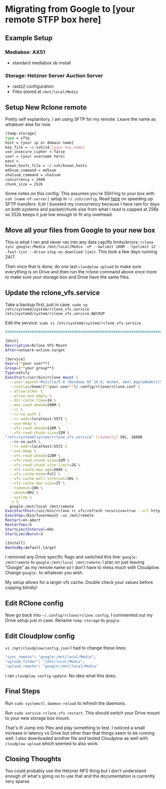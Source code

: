 # Migrating from Google to [your remote STFP box here]

## Example Setup

### Mediabox: AX51

- standard mediabox sb install

### Storage: Hetzner Server Auction Server

- raidz2 configuration
- Files stored at `/mnt/local/Media`

## Setup New Rclone remote

Pretty self explanitory. I am using SFTP for my remote. Leave the name as whatever else for now.

```bash
[temp-storage]
type = sftp
host = [your ip or domain name]
key_file = ~/.ssh/id_[your-key-name]
use_insecure_cipher = false
user = [your username here]
pass =
known_hosts_file = ~/.ssh/known_hosts
md5sum_command = md5sum
sha1sum_command = sha1sum
concurrency = 2048
chunk_size = 252k
```

Some notes on this config:
This assumes you're SSH'ing to your box with `ssh [name-of-server]` setup in `~/.ssh/config`.
Read [here](https://forum.rclone.org/t/increasing-sftp-transfer-speed/29928/5) on speeding up SFTP transfers. tl;dr I boosted my concurrency because I have ram for days on both systems and packet/chunk size from what I read is capped at 256k so 252k keeps it just low enough to fit any overhead.

## Move all your files from Google to your new box

This is what I ran and never ran into any data cap/tfs limits/errors: `rclone sync google:/Media /mnt/local/Media -vP --bwlimit 100M --tpslimit 12 --fast-list --drive-stop-on-download-limit`. This took a few days running 24/7.

Then once that is done, do one last `cloudplow upload` to make sure everything is on Drive and then run the rclone command above once more to make sure your storage box and Drive have the same files.

## Update the rclone_vfs.service

Take a backup first, just in case.
`sudo cp /etc/systemd/system/rclone_vfs.service /etc/systemd/system/rclone_vfs.service.BACKUP`

Edit the service:
`sudo vi /etc/systemd/system/rclone_vfs.service`

```bash
#########################################################################

[Unit]
Description=Rclone VFS Mount
After=network-online.target

[Service]
User=[**your user**]
Group=[**your group**]
Type=notify
ExecStart=/usr/bin/rclone mount \
  --user-agent='Mozilla/5.0 (Windows NT 10.0; Win64; x64) AppleWebKit/537.36 (KHTML, like Gecko) Chrome/74.0.3729.131 Safari/537.36' \
  --config=/home/[**your user**]/.config/rclone/rclone.conf \
  --allow-other \
  --allow-non-empty \
  --dir-cache-time=1m \
  --max-read-ahead=200M \
  --rc \
  --rc-no-auth \
  --rc-addr=localhost:5572 \
  --use-mmap \
  --vfs-read-ahead=128M \
  --vfs-read-chunk-size=32M \
"/etc/systemd/system/rclone_vfs.service" [readonly] 50L, 1660B                                                                              26,1          26%
  --rc-no-auth \
  --rc-addr=localhost:5572 \
  --use-mmap \
  --vfs-read-ahead=128M \
  --vfs-read-chunk-size=32M \
  --vfs-read-chunk-size-limit=2G \
  --vfs-cache-max-age=504h \
  --vfs-cache-mode=full \
  --vfs-cache-poll-interval=30s \
  --vfs-cache-max-size=2T \
  --timeout=10m \
  --umask=002 \
  --syslog \
  -v \
  google:/mnt/local /mnt/remote
ExecStartPost=/usr/bin/rclone rc vfs/refresh recursive=true --url http://localhost:5572 _async=true
ExecStop=/bin/fusermount -uz /mnt/remote
Restart=on-abort
RestartSec=5
StartLimitInterval=60s
StartLimitBurst=3

[Install]
WantedBy=default.target
```

I removed any Drive specific flags and switched this line:
`google: /mnt/remote`
to
`google:/mnt/local /mnt/remote`. I plan on just leaving "Google" as my remote name so I don't have to mess much with Cloudplow. Change `google:` to whatever you wish.

My setup allows for a larger vfs cache. Double check your values before copying blindly!

## Edit RClone config

Now go back into `~/.config/rclone/rclone.config`. I commented out my Drive setup just in case. Rename `temp-storage` to `google`.

## Edit Cloudplow config

`vi /opt/cloudplow/config.json`
I had to change these lines:

```bash
"sync_remote": "google:/mnt/local/Media",
"upload_folder": "/mnt/local/Media",
"upload_remote": "google:/mnt/local/Media"
```

I ran `cloudplow config-update`. No idea what this does.

## Final Steps

Run `sudo systemctl daemon-reload` to refresh the daemons.

Run `sudo service rclone_vfs restart`. This should switch your Drive mount to your new storage box mount.

That's it! Jump into Plex and play something to test. I noticed a small increase in latency vs Drive but other than that things seem to be running well. I also downloaded another file and tested Cloudplow as well with `cloudplow upload` which seemed to also work.

## Closing Thoughts

You could probably use the Hetzner NFS thing but I don't understand enough of what's going on to use that and the documentation is currently very sparse.
